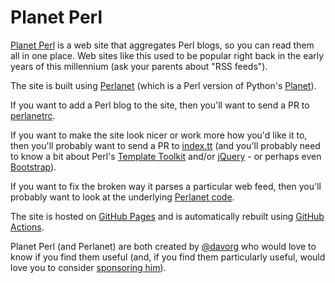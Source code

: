 # Planet Perl

[Planet Perl](https://perl.theplanetarium.org/) is a web site that aggregates Perl blogs, so you can read them all in one place. Web sites like this used to be popular right back in the early years of this millennium (ask your parents about "RSS feeds").

The site is built using [Perlanet](https://github.com/davorg/perlanet) (which is a Perl version of Python's [Planet](http://www.planetplanet.org/)).

If you want to add a Perl blog to the site, then you'll want to send a PR to [perlanetrc](https://github.com/davorg/planetperl/blob/master/perlanetrc).

If you want to make the site look nicer or work more how you'd like it to, then you'll probably want to send a PR to [index.tt](https://github.com/davorg/planetperl/blob/master/index.tt) (and you'll probably need to know a bit about Perl's [Template Toolkit](https://tt2.org/) and/or [jQuery](https://jquery.com/) - or perhaps even [Bootstrap](https://getbootstrap.com/)).

If you want to fix the broken way it parses a particular web feed, then you'll probably want to look at the underlying [Perlanet code](https://github.com/davorg/perlanet).

The site is hosted on [GitHub Pages](https://pages.github.com/) and is automatically rebuilt using [GitHub Actions](https://docs.github.com/en/free-pro-team@latest/actions).

Planet Perl (and Perlanet) are both created by [@davorg](https://twitter.com/davorg) who would love to know if you find them useful (and, if you find them particularly useful, would love you to consider [sponsoring him](https://github.com/sponsors/davorg)).
